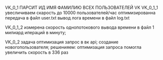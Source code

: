 VK_0_1
ПАРСИТ ИД ИМЯ ФАМИЛИЮ ВСЕХ ПОЛЬЗОВАТЕЛЕЙ VK
VK_0_1_1
увесличиваем скарость до 10000 пользователей/час
	оптимизированна передача в файл user.txt
	вывод лога времени в файл log.txt

VK_0_1_2
	измерена скорость однопотокового вывода времени в файл 1 милиард ипераций в минуту; 

VK_0_2
задача
	оптимизация запрос в вк api;
	создание новогопользователя;
решенияем:
	оптимизация запроса помогла увеличить скорость в 336 раз